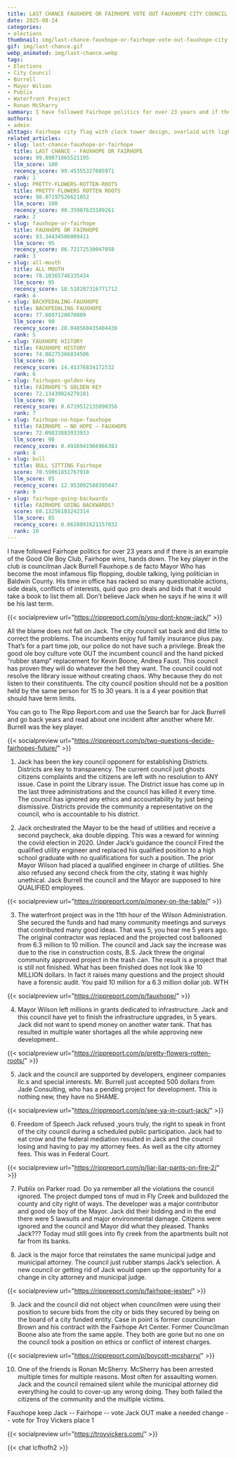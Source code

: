 ```yaml
---
title: LAST CHANCE FAUXHOPE OR FAIRHOPE VOTE OUT FAUXHOPE CITY COUNCIL
date: 2025-08-24
categories:
- elections
thumbnail: img/last-chance-fauxhope-or-fairhope-vote-out-fauxhope-city-council.png
gif: img/last-chance.gif
webp_animated: img/last-chance.webp
tags:
- Elections
- City Council
- Burrell
- Mayor Wilson
- Publix
- Waterfront Project
- Ronan McSharry
summary: I have followed Fairhope politics for over 23 years and if there is an example of the Good Ole Boy Club, Fairhope wins, hands down. The key player in the club is councilman Jack Burrell. Who has become the most infamous flip flopping, double talking, lying politician in Baldwin County. His time in office has racked so many questionable actions, side deals, conflicts of interests, quid quo pro deals and bids that it would take a book to list them all.
authors:
- admin
alttags: Fairhope city flag with clock tower design, overlaid with lightning bolts, symbolizing controversy in local politics
related_articles:
- slug: last-chance-fauxhope-or-fairhope
  title: LAST CHANCE - FAUXHOPE OR FAIRHOPE
  score: 99.89071065521195
  llm_score: 100
  recency_score: 99.45355327605971
  rank: 1
- slug: PRETTY-FLOWERS-ROTTEN-ROOTS
  title: PRETTY FLOWERS ROTTEN ROOTS
  score: 98.07197526621852
  llm_score: 100
  recency_score: 90.35987633109261
  rank: 2
- slug: fauxhope-or-fairhope
  title: FAUXHOPE OR FAIRHOPE
  score: 93.34434506009411
  llm_score: 95
  recency_score: 86.72172530047058
  rank: 3
- slug: all-mouth
  title: ALL MOUTH
  score: 78.10365746335434
  llm_score: 95
  recency_score: 10.518287316771712
  rank: 4
- slug: BACKPEDALING-FAUXHOPE
  title: BACKPEDALING FAUXHOPE
  score: 77.6097120870809
  llm_score: 90
  recency_score: 28.048560435404436
  rank: 5
- slug: FAUXHOPE HISTORY
  title: FAUXHOPE HISTORY
  score: 74.88275366834506
  llm_score: 90
  recency_score: 14.41376834172532
  rank: 6
- slug: fairhopes-golden-key
  title: FAIRHOPE'S GOLDEN KEY
  score: 72.13439024270181
  llm_score: 90
  recency_score: 0.6719512135090356
  rank: 7
- slug: fairhope-no-hope-fauxhope
  title: FAIRHOPE — NO HOPE — FAUXHOPE
  score: 72.09833883933933
  llm_score: 90
  recency_score: 0.4916941966966383
  rank: 8
- slug: bull
  title: BULL SITTING Fairhope
  score: 70.59061851767918
  llm_score: 85
  recency_score: 12.953092588395847
  rank: 9
- slug: fairhope-going-backwards
  title: FAIRHOPE GOING BACKWARDS?
  score: 68.13256183242314
  llm_score: 85
  recency_score: 0.6628091621157032
  rank: 10
---
```

I have followed Fairhope politics for over 23 years and if there is an example of the Good Ole Boy Club, Fairhope wins, hands down. The key player in the club is councilman Jack Burrell Fauxhope.s de facto Mayor Who has become the most infamous flip flopping, double talking, lying politician in Baldwin County. His time in office has racked so many questionable actions, side deals, conflicts of interests, quid quo pro deals and bids that it would take a book to list them all. Don’t believe Jack when he says if he wins it will be his last term.

{{< socialpreview url="https://rippreport.com/p/you-dont-know-jack/" >}}

All the blame does not fall on Jack. The city council sat back and did little to correct the problems. The incumbents enjoy full family insurance plus pay. That’s for a part time job, our police do not have such a privilege. Break the good ole boy culture vote OUT the incumbent council and the hand picked “rubber stamp” replacement for Kevin Boone, Andrea Faust. This council has proven they will do whatever the hell they want. The council could not resolve the library issue without creating chaos. Why because they do not listen to their constituents. The city council position should not be a position held by the same person for 15 to 30 years. It is a 4 year position that should have term limits.

You can go to The Ripp Report.com and use the Search bar for Jack Burrell and go back years and read about one incident after another where Mr. Burrell was the key player.

{{< socialpreview url="https://rippreport.com/p/two-questions-decide-fairhopes-future/" >}}

1. Jack has been the key council opponent for establishing Districts. Districts are key to transparency. The current council just ghosts citizens complaints and the citizens are left with no resolution to ANY issue. Case in point the Library issue. The District issue has come up in the last three administrations and the council has killed it every time. The council has ignored any ethics and accountability by just being dismissive.
Districts provide the community a representative on the council, who is accountable to his district.

2. Jack orchestrated the Mayor to be the head of utilities and receive a second paycheck, aka double dipping. This was a reward for winning the covid election in 2020. Under Jack’s guidance the council Fired the qualified utility engineer and replaced his qualified position to a high school graduate with no qualifications for such a position. The prior Mayor Wilson had placed a qualified engineer in charge of utilities. She also refused any second check from the city, stating it was highly unethical. Jack Burrell the council and the Mayor are supposed to hire QUALIFIED employees.

{{< socialpreview url="https://rippreport.com/p/money-on-the-table/" >}}

3. The waterfront project was in the 11th hour of the Wilson Administration. She secured the funds and had many community meetings and surveys that contributed many good ideas. That was 5, you hear me 5 years ago. The original contractor was replaced and the projected cost ballooned from 6.3 million to 10 million. The council and Jack say the increase was due to the rise in construction costs, B.S. Jack threw the original community approved project in the trash can. The result is a project that is still not finished. What has been finished does not look like 10 MILLION dollars. In fact it raises many questions and the project should have a forensic audit. You paid 10 million for a 6.3 million dollar job. WTH

{{< socialpreview url="https://rippreport.com/p/fauxhope/" >}}

4. Mayor Wilson left millions in grants dedicated to infrastructure. Jack and this council have yet to finish the infrastructure upgrades, in 5 years. Jack did not want to spend money on another water tank. That has resulted in multiple water shortages all the while approving new development..

{{< socialpreview url="https://rippreport.com/p/pretty-flowers-rotten-roots/" >}}

5. Jack and the council are supported by developers, engineer companies llc.s and special interests.
Mr. Burrell just accepted 500 dollars from Jade Consulting, who has a pending project for development. This is nothing new, they have no SHAME.

{{< socialpreview url="https://rippreport.com/p/see-ya-in-court-jack/" >}}

6. Freedom of Speech Jack refused ,yours truly, the right to speak in front of the city council during a scheduled public participation. Jack had to eat crow and the federal mediation resulted in Jack and the council losing and having to pay my attorney fees. As well as the city attorney fees. This was in Federal Court.

{{< socialpreview url="https://rippreport.com/p/liar-liar-pants-on-fire-2/" >}}

7. Publix on Parker road. Do ya remember all the violations the council ignored. The project dumped tons of mud in Fly Creek and bulldozed the county and city right of ways. The developer was a major contributor and good ole boy of the Mayor. Jack did their bidding and in the end there were 5 lawsuits and major environmental damage. Citizens were ignored and the council and Mayor did what they pleased. Thanks Jack??? Today mud still goes into fly creek from the apartments built not far from its banks.

8. Jack is the major force that reinstates the same municipal judge and municipal attorney. The council just rubber stamps Jack’s selection. A new council or getting rid of Jack would open up the opportunity for a change in city attorney and municipal judge.

{{< socialpreview url="https://rippreport.com/p/fairhope-jester/" >}}

9. Jack and the council did not object when councilmen were using their position to secure bids from the city or bids they secured by being on the board of a city funded entity. Case in point is former councilman Brown and his contract with the Fairhope Art Center. Former Councilman Boone also ate from the same apple. They both are gone but no one on the council took a position on ethics or conflict of interest charges.

{{< socialpreview url="https://rippreport.com/p/boycott-mcsharry/" >}}

10. One of the friends is Ronan McSherry. McSherry has been arrested multiple times for multiple reasons. Most often for assaulting women. Jack and the council remained silent while the municipal attorney did everything he could to cover-up any wrong doing. They both failed the citizens of the community and the multiple victims.

Fauxhope keep Jack -- Fairhope -- vote Jack OUT make a needed change -- vote for Troy Vickers place 1

{{< socialpreview url="https://troyvickers.com/" >}}

{{< chat lcfhofh2 >}}